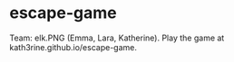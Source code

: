 # escape-game
Team: elk.PNG (Emma, Lara, Katherine). Play the game at kath3rine.github.io/escape-game.
